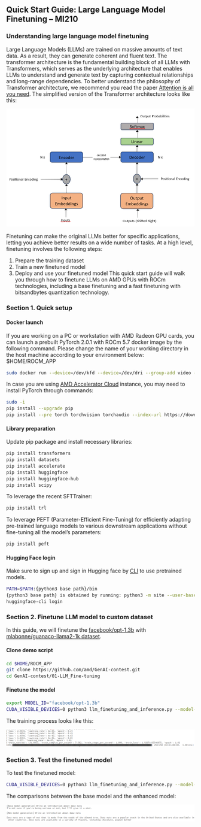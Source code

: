 ## Quick Start Guide: Large Language Model Finetuning – MI210

### Understanding large language model finetuning

Large Language Models (LLMs) are trained on massive amounts of text data. As a result, they can generate coherent and fluent text. The transformer architecture is the fundamental building block of all LLMs with Transformers, which serves as the underlying architecture that enables LLMs to understand and generate text by capturing contextual relationships and long-range dependencies. To better understand the philosophy of Transformer architecture, we recommend you read the paper [Attention is all you need](https://arxiv.org/pdf/1706.03762.pdf). The simplified version of the Transformer architecture looks like this:

![transformer](./img/transformers.png)

Finetuning can make the original LLMs better for specific applications, letting you achieve better results on a wide number of tasks. At a high level, finetuning involves the following steps:
1.	Prepare the training dataset
2.	Train a new finetuned model
3.	Deploy and use your finetuned model
This quick start guide will walk you through how to finetune LLMs on AMD GPUs with ROCm technologies, including a base finetuning and a fast finetuning with bitsandbytes quantization technology. 

### Section 1. Quick setup

#### Docker launch
If you are working on a PC or workstation with AMD Radeon GPU cards, you can launch a prebuilt PyTorch 2.0.1 with ROCm 5.7 docker image by the following command. Please change the name of your working directory in the host machine according to your environment below: $HOME/ROCM_APP

```bash
sudo docker run --device=/dev/kfd --device=/dev/dri --group-add video --cap-add=SYS_PTRACE --security-opt seccomp=unconfined --ipc=host -it -v $HOME/ROCM_APP:/ROCM_APP -d rocm/pytorch:rocm5.7_ubuntu22.04_py3.10_pytorch_2.0.1
```

In case you are using [AMD Accelerator Cloud](https://aac.amd.com/) instance, you may need to install PyTorch through commands:

```bash
sudo -i
pip install --upgrade pip
pip install --pre torch torchvision torchaudio --index-url https://download.pytorch.org/whl/nightly/rocm5.7 
```
#### Library preparation

Update pip package and install necessary libraries:

```bash
pip install transformers
pip install datasets
pip install accelerate
pip install huggingface
pip install huggingface-hub
pip install scipy
```

To leverage the recent SFTTrainer: 

```bash
pip install trl
```

To leverage PEFT (Parameter-Efficient Fine-Tuning) for efficiently adapting pre-trained language models to various downstream applications without fine-tuning all the model’s parameters:

```bash
pip install peft
```

#### Hugging Face login
Make sure to sign up and sign in Hugging face by [CLI](https://huggingface.co/docs/huggingface_hub/quick-start#login ) to use pretrained models. 

```bash
PATH=$PATH:{python3 base path}/bin
{python3 base path} is obtained by running: python3 -m site --user-base
huggingface-cli login
```

### Section 2. Finetune LLM model to custom dataset

In this guide, we will finetune the [facebook/opt-1.3b](https://huggingface.co/facebook/opt-1.3b) with [mlabonne/guanaco-llama2-1k dataset](https://huggingface.co/datasets/mlabonne/guanaco-llama2-1k).

#### Clone demo script 

```bash
cd $HOME/ROCM_APP
git clone https://github.com/amd/GenAI-contest.git
cd GenAI-contest/01-LLM_Fine-tuning
```

#### Finetune the model

```bash
export MODEL_ID="facebook/opt-1.3b"
CUDA_VISIBLE_DEVICES=0 python3 llm_finetuning_and_inference.py --model-id=$MODEL_ID
```

The training process looks like this:

![base training](./img/training-nq.png)

### Section 3. Test the finetuned model

To test the finetuned model:

```bash
CUDA_VISIBLE_DEVICES=0 python3 llm_finetuning_and_inference.py --model-id=$MODEL_ID --inference
```

The comparisons between the base model and the enhanced model:

![result](./img/result.png)